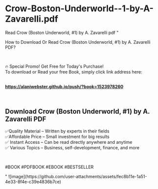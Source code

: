 # Crow-Boston-Underworld--1-by-A-Zavarelli.pdf
Read Crow (Boston Underworld, #1) by A. Zavarelli pdf
"<p>How to Download Or Read Crow (Boston Underworld, #1) by A. Zavarelli PDF?</p>
<p>&nbsp;</p>
<p>&#128293;  Special Promo! Get Free for Today's Purchase!<br />To download or Read your free Book, simply click link address here:&nbsp;<br />&nbsp;</p>
<p><a href=""https://alaniwebster.github.io/push/?book=1523978260""><strong>https://alaniwebster.github.io/push/?book=1523978260</strong></a></p>
<p>&nbsp;</p>
<h2>Download Crow (Boston Underworld, #1) by A. Zavarelli PDF</h2>
<p>&#x2705;Quality Material &ndash; Written by experts in their fields<br />&#x2705;Affordable Price &ndash; Small investment for big results<br />&#x2705; Instant Access &ndash; Can be read directly anywhere and anytime<br />&#x2705; Various Topics &ndash; Business, self-development, finance, and more</p>
<p>&nbsp;</p>
<p>#BOOK #PDFBOOK #EBOOK #BESTSELLER</p>
"
![image](https://github.com/user-attachments/assets/fec8b11e-1a51-4e33-8f4e-c39e4836b7ce)
